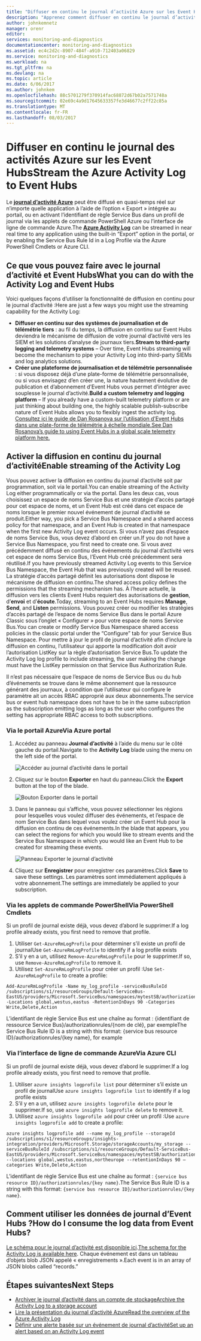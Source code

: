 ```yaml
---
title: "Diffuser en continu le journal d’activité Azure sur les Event Hubs | Microsoft Docs"
description: "Apprenez comment diffuser en continu le journal d’activité Azure sur les Event Hubs."
author: johnkemnetz
manager: orenr
editor: 
services: monitoring-and-diagnostics
documentationcenter: monitoring-and-diagnostics
ms.assetid: ec4c2d2c-8907-484f-a910-712403a06829
ms.service: monitoring-and-diagnostics
ms.workload: na
ms.tgt_pltfrm: na
ms.devlang: na
ms.topic: article
ms.date: 6/06/2017
ms.author: johnkem
ms.openlocfilehash: 88c5701279f370914fac68872d67b02a7571748a
ms.sourcegitcommit: 02e69c4a9d17645633357fe3d46677c2ff22c85a
ms.translationtype: MT
ms.contentlocale: fr-FR
ms.lasthandoff: 08/03/2017
---
```

# <a name="stream-the-azure-activity-log-to-event-hubs"></a><span data-ttu-id="63898-103">Diffuser en continu le journal des activités Azure sur les Event Hubs</span><span class="sxs-lookup"><span data-stu-id="63898-103">Stream the Azure Activity Log to Event Hubs</span></span>
<span data-ttu-id="63898-104">Le [**journal d’activité Azure**](monitoring-overview-activity-logs.md) peut être diffusé en quasi-temps réel sur n’importe quelle application à l’aide de l’option « Export » intégrée au portail, ou en activant l’identifiant de règle Service Bus dans un profil de journal via les applets de commande PowerShell Azure ou l’interface de ligne de commande Azure.</span><span class="sxs-lookup"><span data-stu-id="63898-104">The [**Azure Activity Log**](monitoring-overview-activity-logs.md) can be streamed in near real time to any application using the built-in “Export” option in the portal, or by enabling the Service Bus Rule Id in a Log Profile via the Azure PowerShell Cmdlets or Azure CLI.</span></span>

## <a name="what-you-can-do-with-the-activity-log-and-event-hubs"></a><span data-ttu-id="63898-105">Ce que vous pouvez faire avec le journal d’activité et Event Hubs</span><span class="sxs-lookup"><span data-stu-id="63898-105">What you can do with the Activity Log and Event Hubs</span></span>
<span data-ttu-id="63898-106">Voici quelques façons d’utiliser la fonctionnalité de diffusion en continu pour le journal d’activité :</span><span class="sxs-lookup"><span data-stu-id="63898-106">Here are just a few ways you might use the streaming capability for the Activity Log:</span></span>

* <span data-ttu-id="63898-107">**Diffuser en continu sur des systèmes de journalisation et de télémétrie tiers** : au fil du temps, la diffusion en continu sur Event Hubs deviendra le mécanisme de diffusion de votre journal d’activité vers les SIEM et les solutions d’analyse de journaux tiers.</span><span class="sxs-lookup"><span data-stu-id="63898-107">**Stream to third-party logging and telemetry systems** – Over time, Event Hubs streaming will become the mechanism to pipe your Activity Log into third-party SIEMs and log analytics solutions.</span></span>
* <span data-ttu-id="63898-108">**Créer une plateforme de journalisation et de télémétrie personnalisée** : si vous disposez déjà d’une plate-forme de télémétrie personnalisée, ou si vous envisagez d’en créer une, la nature hautement évolutive de publication et d’abonnement d’Event Hubs vous permet d’intégrer avec souplesse le journal d’activité.</span><span class="sxs-lookup"><span data-stu-id="63898-108">**Build a custom telemetry and logging platform** – If you already have a custom-built telemetry platform or are just thinking about building one, the highly scalable publish-subscribe nature of Event Hubs allows you to flexibly ingest the activity log.</span></span> [<span data-ttu-id="63898-109">Consultez ici le guide de Dan Rosanova sur l’utilisation d’Event Hubs dans une plate-forme de télémétrie à échelle mondiale.</span><span class="sxs-lookup"><span data-stu-id="63898-109">See Dan Rosanova’s guide to using Event Hubs in a global scale telemetry platform here.</span></span>](https://azure.microsoft.com/documentation/videos/build-2015-designing-and-sizing-a-global-scale-telemetry-platform-on-azure-event-Hubs/)

## <a name="enable-streaming-of-the-activity-log"></a><span data-ttu-id="63898-110">Activer la diffusion en continu du journal d’activité</span><span class="sxs-lookup"><span data-stu-id="63898-110">Enable streaming of the Activity Log</span></span>
<span data-ttu-id="63898-111">Vous pouvez activer la diffusion en continu du journal d’activité soit par programmation, soit via le portail.</span><span class="sxs-lookup"><span data-stu-id="63898-111">You can enable streaming of the Activity Log either programmatically or via the portal.</span></span> <span data-ttu-id="63898-112">Dans les deux cas, vous choisissez un espace de noms Service Bus et une stratégie d’accès partagé pour cet espace de noms, et un Event Hub est créé dans cet espace de noms lorsque le premier nouvel événement de journal d’activité se produit.</span><span class="sxs-lookup"><span data-stu-id="63898-112">Either way, you pick a Service Bus Namespace and a shared access policy for that namespace, and an Event Hub is created in that namespace when the first new Activity Log event occurs.</span></span> <span data-ttu-id="63898-113">Si vous n’avez pas d’espace de noms Service Bus, vous devez d’abord en créer un.</span><span class="sxs-lookup"><span data-stu-id="63898-113">If you do not have a Service Bus Namespace, you first need to create one.</span></span> <span data-ttu-id="63898-114">Si vous avez précédemment diffusé en continu des événements du journal d’activité vers cet espace de noms Service Bus, l’Event Hub créé précédemment sera réutilisé.</span><span class="sxs-lookup"><span data-stu-id="63898-114">If you have previously streamed Activity Log events to this Service Bus Namespace, the Event Hub that was previously created will be reused.</span></span> <span data-ttu-id="63898-115">La stratégie d’accès partagé définit les autorisations dont dispose le mécanisme de diffusion en continu.</span><span class="sxs-lookup"><span data-stu-id="63898-115">The shared access policy defines the permissions that the streaming mechanism has.</span></span> <span data-ttu-id="63898-116">À l’heure actuelle, la diffusion vers les clients Event Hubs requiert des autorisations de **gestion**, d’**envoi** et d’**écoute**.</span><span class="sxs-lookup"><span data-stu-id="63898-116">Today, streaming to an Event Hubs requires **Manage**, **Send**, and **Listen** permissions.</span></span> <span data-ttu-id="63898-117">Vous pouvez créer ou modifier les stratégies d’accès partagé de l’espace de noms Service Bus dans le portail Azure Classic sous l’onglet « Configurer » pour votre espace de noms Service Bus.</span><span class="sxs-lookup"><span data-stu-id="63898-117">You can create or modify Service Bus Namespace shared access policies in the classic portal under the “Configure” tab for your Service Bus Namespace.</span></span> <span data-ttu-id="63898-118">Pour mettre à jour le profil de journal d’activité afin d’inclure la diffusion en continu, l’utilisateur qui apporte la modification doit avoir l’autorisation ListKey sur la règle d’autorisation Service Bus.</span><span class="sxs-lookup"><span data-stu-id="63898-118">To update the Activity Log log profile to include streaming, the user making the change must have the ListKey permission on that Service Bus Authorization Rule.</span></span>

<span data-ttu-id="63898-119">Il n’est pas nécessaire que l’espace de noms de Service Bus ou du hub d’événements se trouve dans le même abonnement que la ressource générant des journaux, à condition que l’utilisateur qui configure le paramètre ait un accès RBAC approprié aux deux abonnements.</span><span class="sxs-lookup"><span data-stu-id="63898-119">The service bus or event hub namespace does not have to be in the same subscription as the subscription emitting logs as long as the user who configures the setting has appropriate RBAC access to both subscriptions.</span></span>

### <a name="via-azure-portal"></a><span data-ttu-id="63898-120">Via le portail Azure</span><span class="sxs-lookup"><span data-stu-id="63898-120">Via Azure portal</span></span>
1. <span data-ttu-id="63898-121">Accédez au panneau **Journal d’activité** à l’aide du menu sur le côté gauche du portail.</span><span class="sxs-lookup"><span data-stu-id="63898-121">Navigate to the **Activity Log** blade using the menu on the left side of the portal.</span></span>
   
    ![Accéder au journal d’activité dans le portail](./media/monitoring-overview-activity-logs/activity-logs-portal-navigate.png)
2. <span data-ttu-id="63898-123">Cliquez sur le bouton **Exporter** en haut du panneau.</span><span class="sxs-lookup"><span data-stu-id="63898-123">Click the **Export** button at the top of the blade.</span></span>
   
    ![Bouton Exporter dans le portail](./media/monitoring-overview-activity-logs/activity-logs-portal-export.png)
3. <span data-ttu-id="63898-125">Dans le panneau qui s’affiche, vous pouvez sélectionner les régions pour lesquelles vous voulez diffuser des événements, et l’espace de nom Service Bus dans lequel vous voulez créer un Event Hub pour la diffusion en continu de ces événements.</span><span class="sxs-lookup"><span data-stu-id="63898-125">In the blade that appears, you can select the regions for which you would like to stream events and the Service Bus Namespace in which you would like an Event Hub to be created for streaming these events.</span></span>
   
    ![Panneau Exporter le journal d’activité](./media/monitoring-overview-activity-logs/activity-logs-portal-export-blade.png)
4. <span data-ttu-id="63898-127">Cliquez sur **Enregistrer** pour enregistrer ces paramètres.</span><span class="sxs-lookup"><span data-stu-id="63898-127">Click **Save** to save these settings.</span></span> <span data-ttu-id="63898-128">Les paramètres sont immédiatement appliqués à votre abonnement.</span><span class="sxs-lookup"><span data-stu-id="63898-128">The settings are immediately be applied to your subscription.</span></span>

### <a name="via-powershell-cmdlets"></a><span data-ttu-id="63898-129">Via les applets de commande PowerShell</span><span class="sxs-lookup"><span data-stu-id="63898-129">Via PowerShell Cmdlets</span></span>
<span data-ttu-id="63898-130">Si un profil de journal existe déjà, vous devez d’abord le supprimer.</span><span class="sxs-lookup"><span data-stu-id="63898-130">If a log profile already exists, you first need to remove that profile.</span></span>

1. <span data-ttu-id="63898-131">Utiliser `Get-AzureRmLogProfile` pour déterminer s’il existe un profil de journal</span><span class="sxs-lookup"><span data-stu-id="63898-131">Use `Get-AzureRmLogProfile` to identify if a log profile exists</span></span>
2. <span data-ttu-id="63898-132">S’il y en a un, utilisez `Remove-AzureRmLogProfile` pour le supprimer.</span><span class="sxs-lookup"><span data-stu-id="63898-132">If so, use `Remove-AzureRmLogProfile` to remove it.</span></span>
3. <span data-ttu-id="63898-133">Utilisez `Set-AzureRmLogProfile` pour créer un profil :</span><span class="sxs-lookup"><span data-stu-id="63898-133">Use `Set-AzureRmLogProfile` to create a profile:</span></span>

```
Add-AzureRmLogProfile -Name my_log_profile -serviceBusRuleId /subscriptions/s1/resourceGroups/Default-ServiceBus-EastUS/providers/Microsoft.ServiceBus/namespaces/mytestSB/authorizationrules/RootManageSharedAccessKey -Locations global,westus,eastus -RetentionInDays 90 -Categories Write,Delete,Action
```

<span data-ttu-id="63898-134">L’identifiant de règle Service Bus est une chaîne au format : {identifiant de ressource Service Bus}/authorizationrules/{nom de clé}, par exemple</span><span class="sxs-lookup"><span data-stu-id="63898-134">The Service Bus Rule ID is a string with this format: {service bus resource ID}/authorizationrules/{key name}, for example</span></span> 

### <a name="via-azure-cli"></a><span data-ttu-id="63898-135">Via l’interface de ligne de commande Azure</span><span class="sxs-lookup"><span data-stu-id="63898-135">Via Azure CLI</span></span>
<span data-ttu-id="63898-136">Si un profil de journal existe déjà, vous devez d’abord le supprimer.</span><span class="sxs-lookup"><span data-stu-id="63898-136">If a log profile already exists, you first need to remove that profile.</span></span>

1. <span data-ttu-id="63898-137">Utiliser `azure insights logprofile list` pour déterminer s’il existe un profil de journal</span><span class="sxs-lookup"><span data-stu-id="63898-137">Use `azure insights logprofile list` to identify if a log profile exists</span></span>
2. <span data-ttu-id="63898-138">S’il y en a un, utilisez `azure insights logprofile delete` pour le supprimer.</span><span class="sxs-lookup"><span data-stu-id="63898-138">If so, use `azure insights logprofile delete` to remove it.</span></span>
3. <span data-ttu-id="63898-139">Utilisez `azure insights logprofile add` pour créer un profil :</span><span class="sxs-lookup"><span data-stu-id="63898-139">Use `azure insights logprofile add` to create a profile:</span></span>

```
azure insights logprofile add --name my_log_profile --storageId /subscriptions/s1/resourceGroups/insights-integration/providers/Microsoft.Storage/storageAccounts/my_storage --serviceBusRuleId /subscriptions/s1/resourceGroups/Default-ServiceBus-EastUS/providers/Microsoft.ServiceBus/namespaces/mytestSB/authorizationrules/RootManageSharedAccessKey --locations global,westus,eastus,northeurope --retentionInDays 90 –categories Write,Delete,Action
```

<span data-ttu-id="63898-140">L’identifiant de règle Service Bus est une chaîne au format : `{service bus resource ID}/authorizationrules/{key name}`.</span><span class="sxs-lookup"><span data-stu-id="63898-140">The Service Bus Rule ID is a string with this format: `{service bus resource ID}/authorizationrules/{key name}`.</span></span>

## <a name="how-do-i-consume-the-log-data-from-event-hubs"></a><span data-ttu-id="63898-141">Comment utiliser les données de journal d’Event Hubs ?</span><span class="sxs-lookup"><span data-stu-id="63898-141">How do I consume the log data from Event Hubs?</span></span>
<span data-ttu-id="63898-142">[Le schéma pour le journal d’activité est disponible ici](monitoring-overview-activity-logs.md).</span><span class="sxs-lookup"><span data-stu-id="63898-142">[The schema for the Activity Log is available here](monitoring-overview-activity-logs.md).</span></span> <span data-ttu-id="63898-143">Chaque événement est dans un tableau d’objets blob JSON appelé « enregistrements ».</span><span class="sxs-lookup"><span data-stu-id="63898-143">Each event is in an array of JSON blobs called “records.”</span></span>

## <a name="next-steps"></a><span data-ttu-id="63898-144">Étapes suivantes</span><span class="sxs-lookup"><span data-stu-id="63898-144">Next Steps</span></span>
* [<span data-ttu-id="63898-145">Archiver le journal d’activité dans un compte de stockage</span><span class="sxs-lookup"><span data-stu-id="63898-145">Archive the Activity Log to a storage account</span></span>](monitoring-archive-activity-log.md)
* [<span data-ttu-id="63898-146">Lire la présentation du journal d’activité Azure</span><span class="sxs-lookup"><span data-stu-id="63898-146">Read the overview of the Azure Activity Log</span></span>](monitoring-overview-activity-logs.md)
* [<span data-ttu-id="63898-147">Définir une alerte basée sur un événement de journal d’activité</span><span class="sxs-lookup"><span data-stu-id="63898-147">Set up an alert based on an Activity Log event</span></span>](insights-auditlog-to-webhook-email.md)

